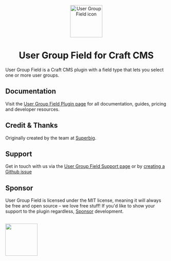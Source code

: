 <p align="center"><img src="https://verbb.imgix.net/plugins/user-group-field/user-group-field-icon.svg" width="100" height="100" alt="User Group Field icon"></p>
<h1 align="center">User Group Field for Craft CMS</h1>

User Group Field is a Craft CMS plugin with a field type that lets you select one or more user groups.

## Documentation
Visit the [User Group Field Plugin page](https://verbb.io/craft-plugins/user-group-field) for all documentation, guides, pricing and developer resources.

## Credit & Thanks
Originally created by the team at [Superbig](https://superbig.co/).

## Support
Get in touch with us via the [User Group Field Support page](https://verbb.io/craft-plugins/user-group-field/support) or by [creating a Github issue](https://github.com/verbb/user-group-field/issues)

## Sponsor
User Group Field is licensed under the MIT license, meaning it will always be free and open source – we love free stuff! If you'd like to show your support to the plugin regardless, [Sponsor](https://github.com/sponsors/verbb) development.

<h2></h2>

<a href="https://verbb.io" target="_blank">
    <img width="100" src="https://verbb.io/assets/img/verbb-pill.svg">
</a>
